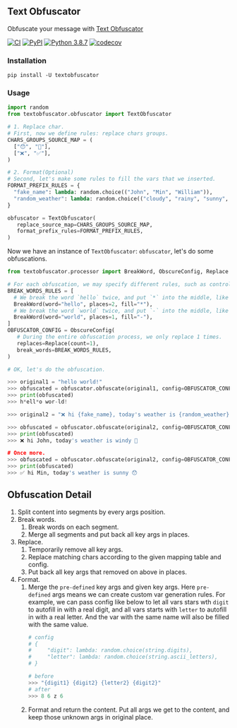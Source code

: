 ## Text Obfuscator

Obfuscate your message with [Text Obfuscator]()

[![CI](https://github.com/luxiaba/TextObfuscator/actions/workflows/ci.yaml/badge.svg)](https://github.com/luxiaba/textobfuscator/actions/workflows/ci.yaml)
[![PyPI](https://img.shields.io/pypi/v/TextObfuscator?color=blue&label=PyPI)](https://pypi.org/project/textobfuscator/)
[![Python 3.8.7](https://img.shields.io/badge/python-3.8.7-blue.svg)](https://www.python.org/downloads/release/python-387/)
[![codecov](https://codecov.io/gh/luxiaba/TextObfuscator/branch/main/graph/badge.svg?token=WlaPtdYdpg)](https://codecov.io/gh/luxiaba/textobfuscator)


### Installation
```
pip install -U textobfuscator
```

### Usage

```python
import random
from textobfuscator.obfuscator import TextObfuscator

# 1. Replace char.
# First, now we define rules: replace chars groups.
CHARS_GROUPS_SOURCE_MAP = (
  ["😯", "🤣"],
  ["❌", "✅"],
)

# 2. Format(Optional)
# Second, let's make some rules to fill the vars that we inserted.
FORMAT_PREFIX_RULES = {
  "fake_name": lambda: random.choice(("John", "Min", "William")),
  "random_weather": lambda: random.choice(("cloudy", "rainy", "sunny", "windy"))
}

obfuscator = TextObfuscator(
   replace_source_map=CHARS_GROUPS_SOURCE_MAP,
   format_prefix_rules=FORMAT_PREFIX_RULES,
)
```

Now we have an instance of `TextObfuscator`: `obfuscator`, let's do some obfuscations.

```python
from textobfuscator.processor import BreakWord, ObscureConfig, Replace

# For each obfuscation, we may specify different rules, such as controls for different words or the number of substitutions, so we make rule here first.
BREAK_WORDS_RULES = [
  # We break the word `hello` twice, and put `*` into the middle, like `h*el*lo`
  BreakWord(word="hello", places=2, fill="*"),
  # We break the word `world` twice, and put `-` into the middle, like `wor-ld`
  BreakWord(word="world", places=1, fill="-"),
]
OBFUSCATOR_CONFIG = ObscureConfig(
   # During the entire obfuscation process, we only replace 1 times.
   replaces=Replace(count=1),
   break_words=BREAK_WORDS_RULES,
)

# OK, let's do the obfuscation.

>>> original1 = "hello world!"
>>> obfuscated = obfuscator.obfuscate(original1, config=OBFUSCATOR_CONFIG)
>>> print(obfuscated)
>>> h*ell*o wor-ld!

>>> original2 = "❌ hi {fake_name}, today's weather is {random_weather} 😯"

>>> obfuscated = obfuscator.obfuscate(original2, config=OBFUSCATOR_CONFIG)
>>> print(obfuscated)
>>> ❌ hi John, today's weather is windy 🤣

# Once more.
>>> obfuscated = obfuscator.obfuscate(original2, config=OBFUSCATOR_CONFIG)
>>> print(obfuscated)
>>> ✅ hi Min, today's weather is sunny 😯
```

## Obfuscation Detail
1. Split content into segments by every args position.
2. Break words.
   1. Break words on each segment.
   2. Merge all segments and put back all key args in places.
3. Replace.
   1. Temporarily remove all key args.
   2. Replace matching chars according to the given mapping table and config.
   3. Put back all key args that removed on above in places.
4. Format.
   1. Merge the `pre-defined` key args and given key args.
      Here `pre-defined` args means we can create custom var generation rules.
      For example, we can pass config like below to let all vars stars wth `digit` to autofill in with a real digit, and all vars starts with `letter` to autofill in with a real letter.
      And the var with the same name will also be filled with the same value.
      ```python
      # config
      # {
      #     "digit": lambda: random.choice(string.digits),
      #     "letter": lambda: random.choice(string.ascii_letters),
      # }

      # before
      >>> "{digit1} {digit2} {letter2} {digit2}"
      # after
      >>> 8 6 z 6
      ```
   2. Format and return the content.
      Put all args we get to the content, and keep those unknown args in original place.
